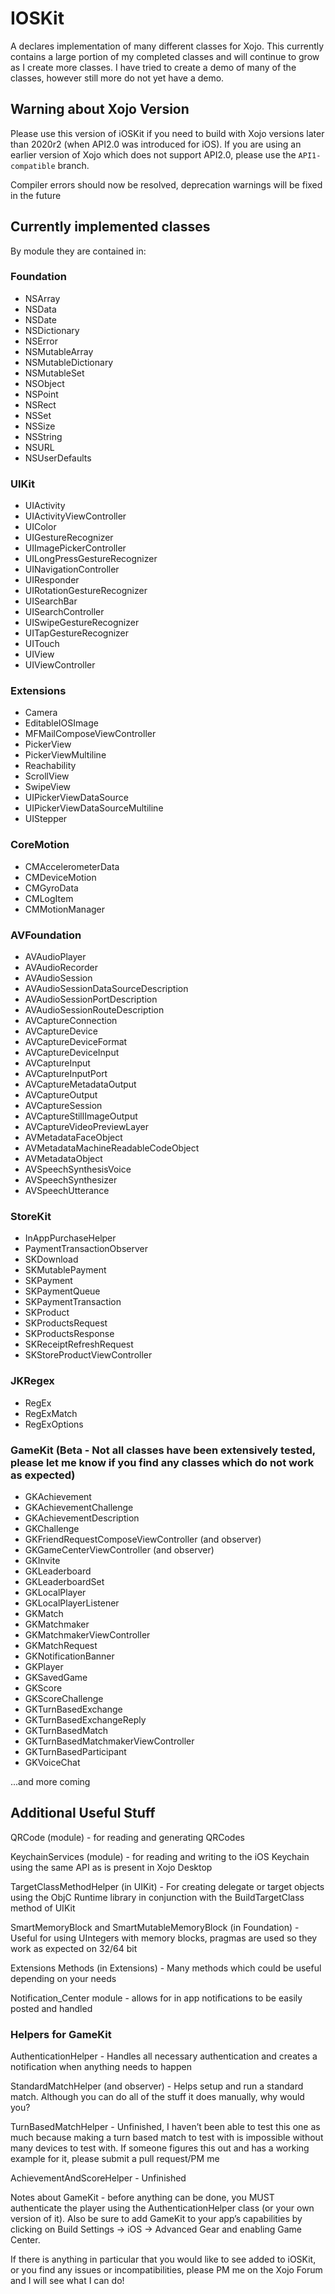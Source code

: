 # IOSKit
A declares implementation of many different classes for Xojo.  This currently contains a large portion of my completed classes and will continue to grow as I create more classes.  I have tried to create a demo of many of the classes, however still more do not yet have a demo.

## Warning about Xojo Version
Please use this version of iOSKit if you need to build with Xojo versions later than 2020r2 (when API2.0 was introduced for iOS).
If you are using an earlier version of Xojo which does not support API2.0, please use the `API1-compatible` branch.

Compiler errors should now be resolved, deprecation warnings will be fixed in the future  


## Currently implemented classes 
By module they are contained in:

### Foundation
* NSArray
* NSData
* NSDate
* NSDictionary
* NSError
* NSMutableArray
* NSMutableDictionary
* NSMutableSet
* NSObject
* NSPoint
* NSRect
* NSSet
* NSSize
* NSString
* NSURL
* NSUserDefaults

### UIKit
* UIActivity
* UIActivityViewController
* UIColor
* UIGestureRecognizer
* UIImagePickerController
* UILongPressGestureRecognizer
* UINavigationController
* UIResponder
* UIRotationGestureRecognizer
* UISearchBar
* UISearchController
* UISwipeGestureRecognizer
* UITapGestureRecognizer
* UITouch
* UIView
* UIViewController

### Extensions
* Camera
* EditableIOSImage
* MFMailComposeViewController
* PickerView
* PickerViewMultiline
* Reachability
* ScrollView 
* SwipeView
* UIPickerViewDataSource
* UIPickerViewDataSourceMultiline
* UIStepper

### CoreMotion
* CMAccelerometerData
* CMDeviceMotion
* CMGyroData
* CMLogItem
* CMMotionManager

### AVFoundation
* AVAudioPlayer
* AVAudioRecorder
* AVAudioSession
* AVAudioSessionDataSourceDescription
* AVAudioSessionPortDescription
* AVAudioSessionRouteDescription
* AVCaptureConnection
* AVCaptureDevice
* AVCaptureDeviceFormat
* AVCaptureDeviceInput
* AVCaptureInput
* AVCaptureInputPort
* AVCaptureMetadataOutput
* AVCaptureOutput
* AVCaptureSession
* AVCaptureStillImageOutput
* AVCaptureVideoPreviewLayer
* AVMetadataFaceObject
* AVMetadataMachineReadableCodeObject
* AVMetadataObject
* AVSpeechSynthesisVoice
* AVSpeechSynthesizer
* AVSpeechUtterance

### StoreKit
* InAppPurchaseHelper
* PaymentTransactionObserver
* SKDownload
* SKMutablePayment
* SKPayment
* SKPaymentQueue
* SKPaymentTransaction
* SKProduct
* SKProductsRequest
* SKProductsResponse
* SKReceiptRefreshRequest
* SKStoreProductViewController

### JKRegex
* RegEx
* RegExMatch
* RegExOptions

### GameKit (Beta - Not all classes have been extensively tested, please let me know if you find any classes which do not work as expected)
* GKAchievement
* GKAchievementChallenge
* GKAchievementDescription
* GKChallenge
* GKFriendRequestComposeViewController (and observer)
* GKGameCenterViewController (and observer)
* GKInvite
* GKLeaderboard
* GKLeaderboardSet
* GKLocalPlayer
* GKLocalPlayerListener
* GKMatch
* GKMatchmaker
* GKMatchmakerViewController
* GKMatchRequest
* GKNotificationBanner
* GKPlayer
* GKSavedGame
* GKScore
* GKScoreChallenge
* GKTurnBasedExchange
* GKTurnBasedExchangeReply
* GKTurnBasedMatch
* GKTurnBasedMatchmakerViewController
* GKTurnBasedParticipant
* GKVoiceChat 

...and more coming


## Additional Useful Stuff
QRCode (module) - for reading and generating QRCodes

KeychainServices (module) - for reading and writing to the iOS Keychain using the same API as is present in Xojo Desktop

TargetClassMethodHelper (in UIKit) - For creating delegate or target objects using the ObjC Runtime library in conjunction with the BuildTargetClass method of UIKit

SmartMemoryBlock and SmartMutableMemoryBlock (in Foundation) - Useful for using UIntegers with memory blocks, pragmas are used so they work as expected on 32/64 bit

Extensions Methods (in Extensions) - Many methods which could be useful depending on your needs

Notification_Center module - allows for in app notifications to be easily posted and handled

### Helpers for GameKit
AuthenticationHelper - Handles all necessary authentication and creates a notification when anything needs to happen

StandardMatchHelper (and observer) - Helps setup and run a standard match.  Although you can do all of the stuff it does manually, why would you?

TurnBasedMatchHelper - Unfinished, I haven’t been able to test this one as much because making a turn based match to test with is impossible without many devices to test with.  If someone figures this out and has a working example for it, please submit a pull request/PM me

AchievementAndScoreHelper - Unfinished 

Notes about GameKit - before anything can be done, you MUST authenticate the player using the AuthenticationHelper class (or your own version of it).  Also be sure to add GameKit to your app’s capabilities by clicking on Build Settings -> iOS -> Advanced Gear and enabling Game Center.


If there is anything in particular that you would like to see added to iOSKit, or you find any issues or incompatibilities, please PM me on the Xojo Forum and I will see what I can do!
